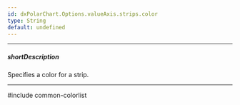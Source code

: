 ```yaml
---
id: dxPolarChart.Options.valueAxis.strips.color
type: String
default: undefined
---
```

---
##### shortDescription
Specifies a color for a strip.

---
#include common-colorlist
